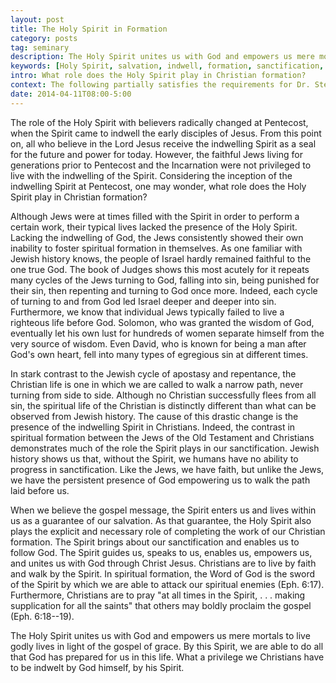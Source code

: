 ```yaml
---
layout: post
title: The Holy Spirit in Formation
category: posts
tag: seminary
description: The Holy Spirit unites us with God and empowers us mere mortals to live godly lives in light of the gospel of grace.
keywords: [Holy Spirit, salvation, indwell, formation, sanctification, incarnation, Jew, Christian]
intro: What role does the Holy Spirit play in Christian formation?
context: The following partially satisfies the requirements for Dr. Steven McKinion's Christian Theology II class at Southeastern Baptist Theological Seminary.
date: 2014-04-11T08:00-5:00
---
```


The role of the Holy Spirit with believers radically changed at Pentecost, when the Spirit came to indwell the early disciples of Jesus. From this point on, all who believe in the Lord Jesus receive the indwelling Spirit as a seal for the future and power for today. However, the faithful Jews living for generations prior to Pentecost and the Incarnation were not privileged to live with the indwelling of the Spirit. Considering the inception of the indwelling Spirit at Pentecost, one may wonder, what role does the Holy Spirit play in Christian formation?

Although Jews were at times filled with the Spirit in order to perform a certain work, their typical lives lacked the presence of the Holy Spirit. Lacking the indwelling of God, the Jews consistently showed their own inability to foster spiritual formation in themselves. As one familiar with Jewish history knows, the people of Israel hardly remained faithful to the one true God. The book of Judges shows this most acutely for it repeats many cycles of the Jews turning to God, falling into sin, being punished for their sin, then repenting and turning to God once more. Indeed, each cycle of turning to and from God led Israel deeper and deeper into sin. Furthermore, we know that individual Jews typically failed to live a righteous life before God. Solomon, who was granted the wisdom of God, eventually let his own lust for hundreds of women separate himself from the very source of wisdom. Even David, who is known for being a man after God's own heart, fell into many types of egregious sin at different times.

In stark contrast to the Jewish cycle of apostasy and repentance, the Christian life is one in which we are called to walk a narrow path, never turning from side to side. Although no Christian successfully flees from all sin, the spiritual life of the Christian is distinctly different than what can be observed from Jewish history. The cause of this drastic change is the presence of the indwelling Spirit in Christians. Indeed, the contrast in spiritual formation between the Jews of the Old Testament and Christians demonstrates much of the role the Spirit plays in our sanctification. Jewish history shows us that, without the Spirit, we humans have no ability to progress in sanctification. Like the Jews, we have faith, but unlike the Jews, we have the persistent presence of God empowering us to walk the path laid before us.

When we believe the gospel message, the Spirit enters us and lives within us as a guarantee of our salvation. As that guarantee, the Holy Spirit also plays the explicit and necessary role of completing the work of our Christian formation. The Spirit brings about our sanctification and enables us to follow God. The Spirit guides us, speaks to us, enables us, empowers us, and unites us with God through Christ Jesus. Christians are to live by faith and walk by the Spirit. In spiritual formation, the Word of God is the sword of the Spirit by which we are able to attack our spiritual enemies (Eph. 6:17). Furthermore, Christians are to pray "at all times in the Spirit, . . . making supplication for all the saints" that others may boldly proclaim the gospel (Eph. 6:18--19).

The Holy Spirit unites us with God and empowers us mere mortals to live godly lives in light of the gospel of grace. By this Spirit, we are able to do all that God has prepared for us in this life. What a privilege we Christians have to be indwelt by God himself, by his Spirit.
